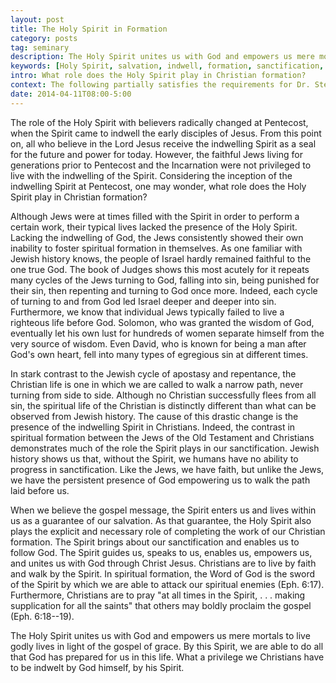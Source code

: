 ```yaml
---
layout: post
title: The Holy Spirit in Formation
category: posts
tag: seminary
description: The Holy Spirit unites us with God and empowers us mere mortals to live godly lives in light of the gospel of grace.
keywords: [Holy Spirit, salvation, indwell, formation, sanctification, incarnation, Jew, Christian]
intro: What role does the Holy Spirit play in Christian formation?
context: The following partially satisfies the requirements for Dr. Steven McKinion's Christian Theology II class at Southeastern Baptist Theological Seminary.
date: 2014-04-11T08:00-5:00
---
```


The role of the Holy Spirit with believers radically changed at Pentecost, when the Spirit came to indwell the early disciples of Jesus. From this point on, all who believe in the Lord Jesus receive the indwelling Spirit as a seal for the future and power for today. However, the faithful Jews living for generations prior to Pentecost and the Incarnation were not privileged to live with the indwelling of the Spirit. Considering the inception of the indwelling Spirit at Pentecost, one may wonder, what role does the Holy Spirit play in Christian formation?

Although Jews were at times filled with the Spirit in order to perform a certain work, their typical lives lacked the presence of the Holy Spirit. Lacking the indwelling of God, the Jews consistently showed their own inability to foster spiritual formation in themselves. As one familiar with Jewish history knows, the people of Israel hardly remained faithful to the one true God. The book of Judges shows this most acutely for it repeats many cycles of the Jews turning to God, falling into sin, being punished for their sin, then repenting and turning to God once more. Indeed, each cycle of turning to and from God led Israel deeper and deeper into sin. Furthermore, we know that individual Jews typically failed to live a righteous life before God. Solomon, who was granted the wisdom of God, eventually let his own lust for hundreds of women separate himself from the very source of wisdom. Even David, who is known for being a man after God's own heart, fell into many types of egregious sin at different times.

In stark contrast to the Jewish cycle of apostasy and repentance, the Christian life is one in which we are called to walk a narrow path, never turning from side to side. Although no Christian successfully flees from all sin, the spiritual life of the Christian is distinctly different than what can be observed from Jewish history. The cause of this drastic change is the presence of the indwelling Spirit in Christians. Indeed, the contrast in spiritual formation between the Jews of the Old Testament and Christians demonstrates much of the role the Spirit plays in our sanctification. Jewish history shows us that, without the Spirit, we humans have no ability to progress in sanctification. Like the Jews, we have faith, but unlike the Jews, we have the persistent presence of God empowering us to walk the path laid before us.

When we believe the gospel message, the Spirit enters us and lives within us as a guarantee of our salvation. As that guarantee, the Holy Spirit also plays the explicit and necessary role of completing the work of our Christian formation. The Spirit brings about our sanctification and enables us to follow God. The Spirit guides us, speaks to us, enables us, empowers us, and unites us with God through Christ Jesus. Christians are to live by faith and walk by the Spirit. In spiritual formation, the Word of God is the sword of the Spirit by which we are able to attack our spiritual enemies (Eph. 6:17). Furthermore, Christians are to pray "at all times in the Spirit, . . . making supplication for all the saints" that others may boldly proclaim the gospel (Eph. 6:18--19).

The Holy Spirit unites us with God and empowers us mere mortals to live godly lives in light of the gospel of grace. By this Spirit, we are able to do all that God has prepared for us in this life. What a privilege we Christians have to be indwelt by God himself, by his Spirit.
